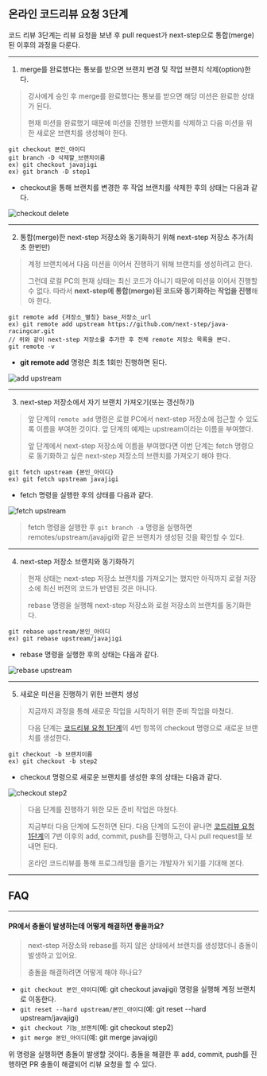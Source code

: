 ## 온라인 코드리뷰 요청 3단계
코드 리뷰 3단계는 리뷰 요청을 보낸 후 pull request가 next-step으로 통합(merge)된 이후의 과정을 다룬다.

---
1. merge를 완료했다는 통보를 받으면 브랜치 변경 및 작업 브랜치 삭제(option)한다.
> 강사에게 승인 후 merge를 완료했다는 통보를 받으면 해당 미션은 완료한 상태가 된다.
>
> 현재 미션을 완료했기 때문에 미션을 진행한 브랜치를 삭제하고 다음 미션을 위한 새로운 브랜치를 생성해야 한다.

```
git checkout 본인_아이디
git branch -D 삭제할_브랜치이름
ex) git checkout javajigi
ex) git branch -D step1
```

* checkout을 통해 브랜치를 변경한 후 작업 브랜치를 삭제한 후의 상태는 다음과 같다.

![checkout delete](./images/checkout_delete.png)

---
2. 통합(merge)한 next-step 저장소와 동기화하기 위해 next-step 저장소 추가(최초 한번만)
> 계정 브랜치에서 다음 미션을 이어서 진행하기 위해 브랜치를 생성하려고 한다. 
>
> 그런데 로컬 PC의 현재 상태는 최신 코드가 아니기 때문에 미션을 이어서 진행할 수 없다. 따라서 **next-step에 통합(merge)된 코드와 동기화하는 작업을 진행**해야 한다.

```
git remote add {저장소_별칭} base_저장소_url
ex) git remote add upstream https://github.com/next-step/java-racingcar.git
// 위와 같이 next-step 저장소를 추가한 후 전체 remote 저장소 목록을 본다.
git remote -v
```
* **git remote add** 명령은 최초 1회만 진행하면 된다.

![add upstream](./images/add_upstream.png)

---
3. next-step 저장소에서 자기 브랜치 가져오기(또는 갱신하기)
> 앞 단계의 `remote add` 명령은 로컬 PC에서 next-step 저장소에 접근할 수 있도록 이름을 부여한 것이다. 앞 단계의 예제는 upstream이라는 이름을 부여했다.
>
> 앞 단계에서 next-step 저장소에 이름을 부여했다면 이번 단계는 fetch 명령으로 동기화하고 싶은 next-step 저장소의 브랜치를 가져오기 해야 한다.

```
git fetch upstream {본인_아이디}
ex) git fetch upstream javajigi
```

* fetch 명령을 실행한 후의 상태를 다음과 같다.

![fetch upstream](./images/fetch_upstream.png)

> fetch 명령을 실행한 후 `git branch -a` 명령을 실행하면 remotes/upstream/javajigi와 같은 브랜치가 생성된 것을 확인할 수 있다.

---
4. next-step 저장소 브랜치와 동기화하기
> 현재 상태는 next-step 저장소 브랜치를 가져오기는 했지만 아직까지 로컬 저장소에 최신 버전의 코드가 반영된 것은 아니다.
>
> rebase 명령을 실행해 next-step 저장소와 로컬 저장소의 브랜치를 동기화한다.

```
git rebase upstream/본인_아이디
ex) git rebase upstream/javajigi
```

* rebase 명령을 실행한 후의 상태는 다음과 같다.

![rebase upstream](./images/rebase_upstream.png)

---
5. 새로운 미션을 진행하기 위한 브랜치 생성
> 지금까지 과정을 통해 새로운 작업을 시작하기 위한 준비 작업을 마쳤다.
>
> 다음 단계는 [코드리뷰 요청 1단계](./review-step1.md)의 4번 항목의 checkout 명령으로 새로운 브랜치를 생성한다.

```
git checkout -b 브랜치이름
ex) git checkout -b step2
```

* checkout 명령으로 새로운 브랜치를 생성한 후의 상태는 다음과 같다.

![checkout step2](./images/checkout_step2.png)

> 다음 단계를 진행하기 위한 모든 준비 작업은 마쳤다.
>
> 지금부터 다음 단계에 도전하면 된다. 다음 단계의 도전이 끝나면 [코드리뷰 요청 1단계](./review-step1.md)의 7번 이후의 add, commit, push를 진행하고, 다시 pull request를 보내면 된다.
>
> 온라인 코드리뷰를 통해 프로그래밍을 즐기는 개발자가 되기를 기대해 본다.

---
## FAQ

---
#### PR에서 충돌이 발생하는데 어떻게 해결하면 좋을까요?
> next-step 저장소와 rebase를 하지 않은 상태에서 브랜치를 생성했더니 충돌이 발생하고 있어요.
>
> 충돌을 해결하려면 어떻게 해야 하나요?

* `git checkout 본인_아이디`(예: git checkout javajigi) 명령을 실행해 계정 브랜치로 이동한다.
* `git reset --hard upstream/본인_아이디`(예: git reset --hard upstream/javajigi)
* `git checkout 기능_브랜치`(예: git checkout step2)
* `git merge 본인_아이디`(예: git merge javajigi)

위 명령을 실행하면 충돌이 발생할 것이다. 충돌을 해결한 후 add, commit, push를 진행하면 PR 충돌이 해결되어 리뷰 요청을 할 수 있다.

